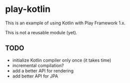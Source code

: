 play-kotlin
===========

This is an example of using Kotlin with Play Framework 1.x.

This is not a reusable module (yet).

## TODO

- initialize Kotlin compiler only once (it takes time)
- incremental compilation?
- add a better API for rendering
- add better API for JPA
